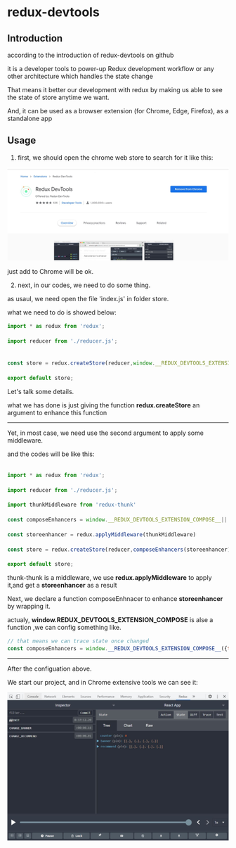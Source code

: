 
# redux-devtools

## Introduction

according to the introduction of redux-devtools on github           

it is a developer tools to power-up Redux development workflow or any other architecture which handles the state change           

That means it better our development with redux by making us able to see the state of store anytime we want.          

And, it can be used as a browser extension (for Chrome, Edge, Firefox), as a standalone app          

## Usage

1. first, we should open the chrome web store to search for it like this:     

![](./assets/devtools1.jpg)          

just add to Chrome will be ok.          

2. next, in our codes, we need to do some thing.         

as usaul, we need open the file 'index.js' in folder store.          

what we need to do is showed below:        

```js
import * as redux from 'redux';

import reducer from './reducer.js';      


const store = redux.createStore(reducer,window.__REDUX_DEVTOOLS_EXTENSION__ && window.__REDUX_DEVTOOLS_EXTENSION__());

export default store;
```       

Let's talk some details.         

what we has done is just giving the function **redux.createStore** an argument to enhance this function         

---        

Yet, in most case, we need use the second argument to apply some middleware.         

and the codes will be like this:         

```js

import * as redux from 'redux';

import reducer from './reducer.js';      

import thunkMiddleware from 'redux-thunk'

const composeEnhancers = window.__REDUX_DEVTOOLS_EXTENSION_COMPOSE__|| redux.compose;
     
const storeenhancer = redux.applyMiddleware(thunkMiddleware)

const store = redux.createStore(reducer,composeEnhancers(storeenhancer));

export default store;
```

thunk-thunk is a middleware, we use **redux.applyMiddleware** to apply it,and get a **storeenhancer** as a result       

Next, we declare a function composeEnhnacer to enhance **storeenhancer** by wrapping it.          

actualy, **window.__REDUX_DEVTOOLS_EXTENSION_COMPOSE__** is alse a function ,we can config something like.          

```js
// that means we can trace state once changed
const composeEnhancers = window.__REDUX_DEVTOOLS_EXTENSION_COMPOSE__({trace: true})|| redux.compose;
```          

----       

After the configuation above.          

We start our project, and in Chrome extensive tools we can see it:         

![](./assets/devtools2.jpg)        



